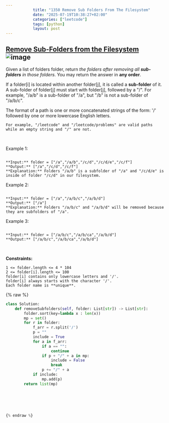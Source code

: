 ```yaml
---
            title: "1350 Remove Sub Folders From The Filesystem"
            date: "2025-07-19T10:38:27+02:00"
            categories: ["leetcode"]
            tags: [python]
            layout: post
---
```

            
## [Remove Sub-Folders from the Filesystem](https://leetcode.com/problems/remove-sub-folders-from-the-filesystem) ![image](https://img.shields.io/badge/Difficulty-Medium-orange)

Given a list of folders folder, return *the folders after removing all **sub-folders** in those folders*. You may return the answer in **any order**.

If a folder[i] is located within another folder[j], it is called a **sub-folder** of it. A sub-folder of folder[j] must start with folder[j], followed by a "/". For example, "/a/b" is a sub-folder of "/a", but "/b" is not a sub-folder of "/a/b/c".

The format of a path is one or more concatenated strings of the form: '/' followed by one or more lowercase English letters.

	For example, "/leetcode" and "/leetcode/problems" are valid paths while an empty string and "/" are not.

 

Example 1:

```

**Input:** folder = ["/a","/a/b","/c/d","/c/d/e","/c/f"]
**Output:** ["/a","/c/d","/c/f"]
**Explanation:** Folders "/a/b" is a subfolder of "/a" and "/c/d/e" is inside of folder "/c/d" in our filesystem.

```

Example 2:

```

**Input:** folder = ["/a","/a/b/c","/a/b/d"]
**Output:** ["/a"]
**Explanation:** Folders "/a/b/c" and "/a/b/d" will be removed because they are subfolders of "/a".

```

Example 3:

```

**Input:** folder = ["/a/b/c","/a/b/ca","/a/b/d"]
**Output:** ["/a/b/c","/a/b/ca","/a/b/d"]

```

 

**Constraints:**

	1 <= folder.length <= 4 * 104
	2 <= folder[i].length <= 100
	folder[i] contains only lowercase letters and '/'.
	folder[i] always starts with the character '/'.
	Each folder name is **unique**.

{% raw %}
```python
class Solution:
    def removeSubfolders(self, folder: List[str]) -> List[str]:
        folder.sort(key=lambda x : len(x))
        mp = set()
        for r in folder:
            f_arr = r.split('/')
            p = ""
            include = True
            for a in f_arr:
                if a == "":
                    continue
                if p + "/" + a in mp:
                    include = False
                    break
                p += "/" + a
            if include:
                mp.add(p)
        return list(mp)





        
{% endraw %}
